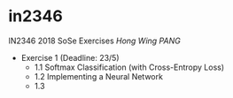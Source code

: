 # in2346
IN2346 2018 SoSe Exercises
*Hong Wing PANG*

* Exercise 1 (Deadline: 23/5)
    * 1.1 Softmax Classification (with Cross-Entropy Loss)
    * 1.2 Implementing a Neural Network
    * 1.3
